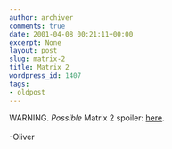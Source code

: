 ```yaml
---
author: archiver
comments: true
date: 2001-04-08 00:21:11+00:00
excerpt: None
layout: post
slug: matrix-2
title: Matrix 2
wordpress_id: 1407
tags:
- oldpost
---
```


WARNING. <i>Possible</i> Matrix 2 spoiler: <a href="http://www.aintitcoolnews.com/display.cgi?id=8611" target="_blank">here</a>.<br /><br />-Oliver
